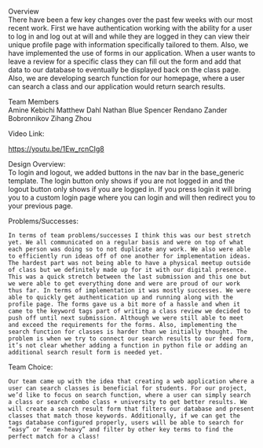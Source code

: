 Overview <br>
    There have been a few key changes over the past few weeks with our most recent work. First we have authentication working with the ability for a user to log in and log out at will and while they are logged in they can view their unique profile page with information specifically tailored to them. Also, we have implemented the use of forms in our application. When a user wants to leave a review for a specific class they can fill out the form and add that data to our database to eventually be displayed back on the class page. Also, we are developing search function for our homepage, where a user can search a class and our application would return search results.

Team Members<br>
    Amine Kebichi
    Matthew Dahl
    Nathan Blue
    Spencer Rendano
    Zander Bobronnikov
    Zihang Zhou

Video Link: 

https://youtu.be/1Ew_rcnCIg8

Design Overview: <br>
To login and logout, we added buttons in the nav bar in the base_generic template. The login button only shows if you are not logged in and the logout button only shows if you are logged in. If you press login it will bring you to a custom login page where you can login and will then redirect you to your previous page.

Problems/Successes: <br>

    In terms of team problems/successes I think this was our best stretch yet. We all communicated on a regular basis and were on top of what each person was doing so to not duplicate any work. We also were able to efficiently run ideas off of one another for implementation ideas. The hardest part was not being able to have a physical meetup outside of class but we definitely made up for it with our digital presence. This was a quick stretch between the last submission and this one but we were able to get everything done and were are proud of our work thus far. In terms of implementation it was mostly successes. We were able to quickly get authentication up and running along with the profile page. The forms gave us a bit more of a hassle and when it came to the keyword tags part of writing a class review we decided to push off until next submission. Although we were still able to meet and exceed the requirements for the forms. Also, implementing the search function for classes is harder than we initially thought. The problem is when we try to connect our search results to our feed form, it’s not clear whether adding a function in python file or adding an additional search result form is needed yet. 


Team Choice: <br>

    Our team came up with the idea that creating a web application where a user can search classes is beneficial for students. For our project, we’d like to focus on search function, where a user can simply search a class or search combo class + university to get better results. We will create a search result form that filters our database and present classes that match those keywords. Additionally, if we can get the tags database configured properly, users will be able to search for “easy” or “exam-heavy” and filter by other key terms to find the perfect match for a class!

